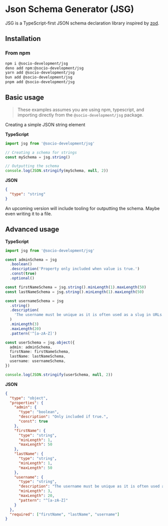 # Json Schema Generator (JSG)

JSG is a TypeScript-first JSON schema declaration library inspired by [zod](https://zod.dev/).

## Installation

### From npm

```bash
npm i @socio-development/jsg
deno add npm:@socio-development/jsg
yarn add @socio-development/jsg
bun add @socio-development/jsg
pnpm add @socio-development/jsg
```

## Basic usage

>These examples assumes you are using npm, typescript, and importing directly from the `@socio-development/jsg` package.

Creating a simple JSON string element

**TypeScript**
```ts
import jsg from '@socio-development/jsg'

// Creating a schema for strings
const mySchema = jsg.string()

// Outputting the schema
console.log(JSON.stringify(mySchema, null, 2))
```

**JSON**
```json
{
  "type": "string"
}
```

An upcoming version will include tooling for outputting the schema. Maybe even writing it to a file.

## Advanced usage

**TypeScript**
```ts
import jsg from '@socio-development/jsg'

const adminSchema = jsg
  .boolean()
  .description('Property only included when value is true.')
  .const(true)
  .optional()

const firstNameSchema = jsg.string().minLength(1).maxLength(50)
const lastNameSchema = jsg.string().minLength(1).maxLength(50)

const usernameSchema = jsg
  .string()
  .description(
    'The username must be unique as it is often used as a slug in URLs.'
  )
  .minLength(3)
  .maxLength(20)
  .pattern('^[a-zA-Z]')

const userSchema = jsg.object({
  admin: adminSchema,
  firstName: firstNameSchema,
  lastName: lastNameSchema,
  username: usernameSchema,
})

console.log(JSON.stringify(userSchema, null, 2))
```

**JSON**
```json
{
  "type": "object",
  "properties": {
    "admin": {
      "type": "boolean",
      "description": "Only included if true.",
      "const": true
    },
    "firstName": {
      "type": "string",
      "minLength": 1,
      "maxLength": 50
    },
    "lastName": {
      "type": "string",
      "minLength": 1,
      "maxLength": 50
    },
    "username": {
      "type": "string",
      "description": "The username must be unique as it is often used as a slug in URLs.",
      "minLength": 3,
      "maxLength": 20,
      "pattern": "^[a-zA-Z]"
    }
  },
  "required": ["firstName", "lastName", "username"]
}
```
